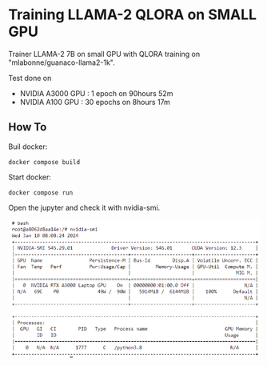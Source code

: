 # Training LLAMA-2 QLORA on SMALL GPU
Trainer LLAMA-2 7B on small GPU with QLORA training on "mlabonne/guanaco-llama2-1k".

Test done on  
* NVIDIA A3000 GPU : 1 epoch on 90hours 52m
* NVIDIA A100 GPU : 30 epochs on 8hours 17m



## How To

Buil docker:

    docker compose build
	
Start docker:

    docker compose run
	
Open the jupyter and check it with nvidia-smi.

![gpu.png](gpu.png)
